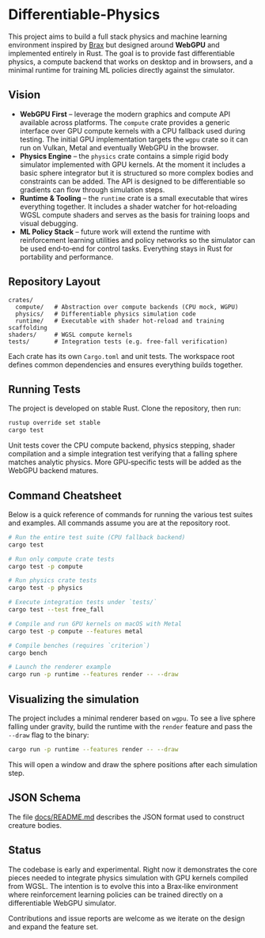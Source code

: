# Differentiable-Physics

This project aims to build a full stack physics and machine learning environment inspired by [Brax](https://github.com/google/brax) but designed around **WebGPU** and implemented entirely in Rust.  The goal is to provide fast differentiable physics, a compute backend that works on desktop and in browsers, and a minimal runtime for training ML policies directly against the simulator.

## Vision

* **WebGPU First** – leverage the modern graphics and compute API available across platforms. The `compute` crate provides a generic interface over GPU compute kernels with a CPU fallback used during testing. The initial GPU implementation targets the `wgpu` crate so it can run on Vulkan, Metal and eventually WebGPU in the browser.
* **Physics Engine** – the `physics` crate contains a simple rigid body simulator implemented with GPU kernels. At the moment it includes a basic sphere integrator but it is structured so more complex bodies and constraints can be added. The API is designed to be differentiable so gradients can flow through simulation steps.
* **Runtime & Tooling** – the `runtime` crate is a small executable that wires everything together. It includes a shader watcher for hot‑reloading WGSL compute shaders and serves as the basis for training loops and visual debugging.
* **ML Policy Stack** – future work will extend the runtime with reinforcement learning utilities and policy networks so the simulator can be used end‑to‑end for control tasks. Everything stays in Rust for portability and performance.

## Repository Layout

```
crates/
  compute/   # Abstraction over compute backends (CPU mock, WGPU)
  physics/   # Differentiable physics simulation code
  runtime/   # Executable with shader hot‑reload and training scaffolding
shaders/     # WGSL compute kernels
tests/       # Integration tests (e.g. free‑fall verification)
```

Each crate has its own `Cargo.toml` and unit tests. The workspace root defines common dependencies and ensures everything builds together.

## Running Tests

The project is developed on stable Rust. Clone the repository, then run:

```bash
rustup override set stable
cargo test
```

Unit tests cover the CPU compute backend, physics stepping, shader compilation and a simple integration test verifying that a falling sphere matches analytic physics. More GPU‑specific tests will be added as the WebGPU backend matures.

## Command Cheatsheet

Below is a quick reference of commands for running the various test suites and examples. All commands assume you are at the repository root.

```bash
# Run the entire test suite (CPU fallback backend)
cargo test

# Run only compute crate tests
cargo test -p compute

# Run physics crate tests
cargo test -p physics

# Execute integration tests under `tests/`
cargo test --test free_fall

# Compile and run GPU kernels on macOS with Metal
cargo test -p compute --features metal

# Compile benches (requires `criterion`)
cargo bench

# Launch the renderer example
cargo run -p runtime --features render -- --draw
```

## Visualizing the simulation

The project includes a minimal renderer based on `wgpu`. To see a live sphere
falling under gravity, build the runtime with the `render` feature and pass the
`--draw` flag to the binary:

```bash
cargo run -p runtime --features render -- --draw
```

This will open a window and draw the sphere positions after each simulation
step.

## JSON Schema

The file [docs/README.md](docs/README.md) describes the JSON format used to
construct creature bodies.

## Status

The codebase is early and experimental. Right now it demonstrates the core pieces needed to integrate physics simulation with GPU kernels compiled from WGSL. The intention is to evolve this into a Brax‑like environment where reinforcement learning policies can be trained directly on a differentiable WebGPU simulator.

Contributions and issue reports are welcome as we iterate on the design and expand the feature set.
